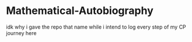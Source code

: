 # Mathematical-Autobiography
idk why i gave the repo that name while i intend to log every step of my CP journey here
